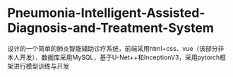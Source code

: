 # Pneumonia-Intelligent-Assisted-Diagnosis-and-Treatment-System
设计的一个简单的肺炎智能辅助诊疗系统，前端采用html+css、vue（该部分非本人开发）、数据库采用MySQL，基于U-Net++和InceptionV3，采用pytorch框架进行模型训练与开发
